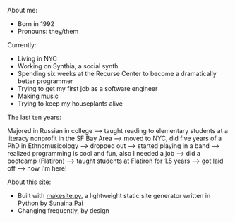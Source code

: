 <!-- title: About -->
<!-- date: 2023-12-18 -->

About me:
* Born in 1992
* Pronouns: they/them

Currently: 
* Living in NYC
* Working on Synthia, a social synth
* Spending six weeks at the Recurse Center to become a dramatically better programmer
* Trying to get my first job as a software engineer
* Making music
* Trying to keep my houseplants alive

The last ten years:

Majored in Russian in college --> taught reading to elementary students at a literacy nonprofit in the SF Bay Area --> moved to NYC, did five years of a PhD in Ethnomusicology --> dropped out --> started playing in a band --> realized programming is cool and fun, also I needed a job --> did a bootcamp (Flatiron) --> taught students at Flatiron for 1.5 years --> got laid off --> now I'm here!

About this site:
* Built with [makesite.py](https://github.com/sunainapai/makesite), a lightweight static site generator written in Python by [Sunaina Pai](https://sunainapai.com/)
* Changing frequently, by design